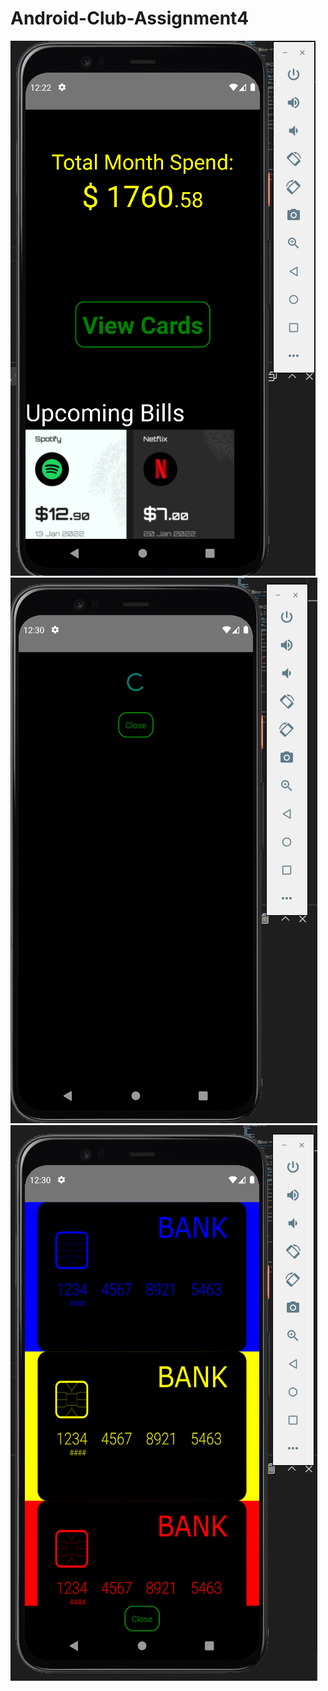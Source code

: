 # Android-Club-Assignment4
![Screenshots](./assets/scshots/1.png)
![Screenshots](./assets/scshots/3.png)
![Screenshots](./assets/scshots/2.png)